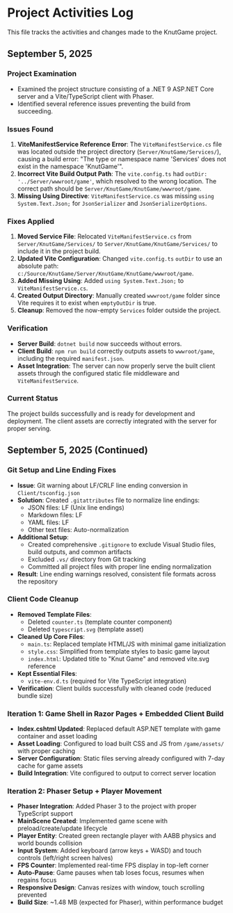 # Project Activities Log

This file tracks the activities and changes made to the KnutGame project.

## September 5, 2025

### Project Examination
- Examined the project structure consisting of a .NET 9 ASP.NET Core server and a Vite/TypeScript client with Phaser.
- Identified several reference issues preventing the build from succeeding.

### Issues Found
1. **ViteManifestService Reference Error**: The `ViteManifestService.cs` file was located outside the project directory (`Server/KnutGame/Services/`), causing a build error: "The type or namespace name 'Services' does not exist in the namespace 'KnutGame'".
2. **Incorrect Vite Build Output Path**: The `vite.config.ts` had `outDir: '../Server/wwwroot/game'`, which resolved to the wrong location. The correct path should be `Server/KnutGame/KnutGame/wwwroot/game`.
3. **Missing Using Directive**: `ViteManifestService.cs` was missing `using System.Text.Json;` for `JsonSerializer` and `JsonSerializerOptions`.

### Fixes Applied
1. **Moved Service File**: Relocated `ViteManifestService.cs` from `Server/KnutGame/Services/` to `Server/KnutGame/KnutGame/Services/` to include it in the project build.
2. **Updated Vite Configuration**: Changed `vite.config.ts` `outDir` to use an absolute path: `c:/Source/KnutGame/Server/KnutGame/KnutGame/wwwroot/game`.
3. **Added Missing Using**: Added `using System.Text.Json;` to `ViteManifestService.cs`.
4. **Created Output Directory**: Manually created `wwwroot/game` folder since Vite requires it to exist when `emptyOutDir` is true.
5. **Cleanup**: Removed the now-empty `Services` folder outside the project.

### Verification
- **Server Build**: `dotnet build` now succeeds without errors.
- **Client Build**: `npm run build` correctly outputs assets to `wwwroot/game`, including the required `manifest.json`.
- **Asset Integration**: The server can now properly serve the built client assets through the configured static file middleware and `ViteManifestService`.

### Current Status
The project builds successfully and is ready for development and deployment. The client assets are correctly integrated with the server for proper serving.

## September 5, 2025 (Continued)

### Git Setup and Line Ending Fixes
- **Issue**: Git warning about LF/CRLF line ending conversion in `Client/tsconfig.json`
- **Solution**: Created `.gitattributes` file to normalize line endings:
  - JSON files: LF (Unix line endings)
  - Markdown files: LF
  - YAML files: LF
  - Other text files: Auto-normalization
- **Additional Setup**:
  - Created comprehensive `.gitignore` to exclude Visual Studio files, build outputs, and common artifacts
  - Excluded `.vs/` directory from Git tracking
  - Committed all project files with proper line ending normalization
- **Result**: Line ending warnings resolved, consistent file formats across the repository

### Client Code Cleanup
- **Removed Template Files**:
  - Deleted `counter.ts` (template counter component)
  - Deleted `typescript.svg` (template asset)
- **Cleaned Up Core Files**:
  - `main.ts`: Replaced template HTML/JS with minimal game initialization
  - `style.css`: Simplified from template styles to basic game layout
  - `index.html`: Updated title to "Knut Game" and removed vite.svg reference
- **Kept Essential Files**:
  - `vite-env.d.ts` (required for Vite TypeScript integration)
- **Verification**: Client builds successfully with cleaned code (reduced bundle size)

### Iteration 1: Game Shell in Razor Pages + Embedded Client Build
- **Index.cshtml Updated**: Replaced default ASP.NET template with game container and asset loading
- **Asset Loading**: Configured to load built CSS and JS from `/game/assets/` with proper caching
- **Server Configuration**: Static files serving already configured with 7-day cache for game assets
- **Build Integration**: Vite configured to output to correct server location

### Iteration 2: Phaser Setup + Player Movement
- **Phaser Integration**: Added Phaser 3 to the project with proper TypeScript support
- **MainScene Created**: Implemented game scene with preload/create/update lifecycle
- **Player Entity**: Created green rectangle player with AABB physics and world bounds collision
- **Input System**: Added keyboard (arrow keys + WASD) and touch controls (left/right screen halves)
- **FPS Counter**: Implemented real-time FPS display in top-left corner
- **Auto-Pause**: Game pauses when tab loses focus, resumes when regains focus
- **Responsive Design**: Canvas resizes with window, touch scrolling prevented
- **Build Size**: ~1.48 MB (expected for Phaser), within performance budget
